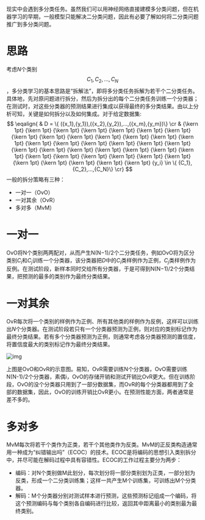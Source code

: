 现实中会遇到多分类任务。虽然我们可以用神经网络直接建模多分类问题，但在机器学习的早期，一般模型只能解决二分类问题，因此有必要了解如何将二分类问题推广到多分类问题。

# 思路



考虑$N$个类别$${C_1},{C_2},...,{C_N}$$，多分类学习的基本思路是“拆解法”，即将多分类任务拆解为若干个二分类任务。具体地，先对原问题进行拆分，然后为拆分出的每个二分类任务训练一个分类器；在测试时，对这些分类器的预测结果进行集成以获得最终的多分类结果。由以上分析可知，关键是如何拆分以及如何集成。对于给定数据集:
$$
\eqalign{
  & D = \{ ({x_1},{y_1}),({x_2},{y_2}),...,({x_m},{y_m})\}   \cr 
  & {\kern 1pt} {\kern 1pt} {\kern 1pt} {\kern 1pt} {\kern 1pt} {\kern 1pt} {\kern 1pt} {\kern 1pt} {\kern 1pt} {\kern 1pt} {\kern 1pt} {\kern 1pt} {\kern 1pt} {\kern 1pt} {\kern 1pt} {\kern 1pt} {\kern 1pt} {\kern 1pt} {\kern 1pt} {\kern 1pt} {\kern 1pt} {\kern 1pt} {\kern 1pt} {\kern 1pt} {\kern 1pt} {\kern 1pt} {\kern 1pt} {\kern 1pt} {\kern 1pt} {\kern 1pt} {\kern 1pt} {\kern 1pt} {\kern 1pt} {\kern 1pt} {\kern 1pt} {\kern 1pt} {\kern 1pt} {\kern 1pt} {y_i} \in \{ {C_1},{C_2},...,{C_N}\}  \cr} 
$$
一般的拆分策略有三种：

- 一对一（OvO）
- 一对其余（OvR）
- 多对多（MvM）

# 一对一

OvO将N个类别两两配对，从而产生N(N−1)/2个二分类任务，例如OvO将为区分类别$C_i$和$C_j$训练一个分类器，该分类器把$D$中的$C_i$类样例作为正例，$C_j$类样例作为反例。在测试阶段，新样本同时交给所有分类器，于是可得到N(N−1)/2个分类结果，把预测的最多的类别作为最终分类结果。

# 一对其余

OvR每次将一个类别的样例作为正例、所有其他类的样例作为反例，这样可以训练出$N$个分类器。在测试阶段若只有一个分类器预测为正例，则对应的类别标记作为最终分类结果。若有多个分类器预测为正例，则通常考虑各分类器预测的置信度，将置信度最大的类别标记作为最终分类结果。

![img](https://img2020.cnblogs.com/blog/2429903/202108/2429903-20210825143953707-165947671.png)

上图是OvO和OvR的示意图。易知，OvR需要训练N个分类器，OvO需要训练N(N-1)/2个分类器，素偶i，OvO的存储开销和测试开销比OvR更大。但在训练阶段，OvO的没个分类器只用到了一部分数据集，而OvR的每个分类器都用到了全部的数据集，因此，OvO的训练开销比OvR更小。在预测性能方面，两者通常是差不多的。

# 多对多

MvM每次将若干个类作为正类，若干个其他类作为反类。MvM的正反类构造通常用一种成为“纠错输出吗”（ECOC）的技术。ECOC是将编码的思想引入类别拆分中，并尽可能在解码过程中具有容错性。ECOC的工作过程主要分为两步：

- 编码：对N个类别做M此划分，每次划分将一部分类别划为正类，一部分划为反类，形成一个二分类训练集；这样一共产生M个训练集，可训练出M个分类器。
- 解码：M个分类器分别对测试样本进行预测，这些预测标记组成一个编码，将这个预测编码与每个类别各自编码进行比较，返回其中距离最小的类别最为最终类别。